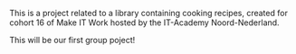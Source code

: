 This is a project related to a library containing cooking recipes, created for cohort 16 of Make IT Work hosted by the IT-Academy Noord-Nederland. 

This will be our first group poject!
